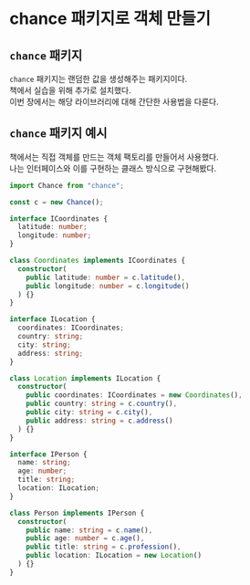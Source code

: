 # chance 패키지로 객체 만들기

## `chance` 패키지

`chance` 패키지는 랜덤한 값을 생성해주는 패키지이다.  
책에서 실습을 위해 추가로 설치했다.  
이번 장에서는 해당 라이브러리에 대해 간단한 사용법을 다룬다.

## `chance` 패키지 예시

책에서는 직접 객체를 만드는 객체 팩토리를 만들어서 사용했다.  
나는 인터페이스와 이를 구현하는 클래스 방식으로 구현해봤다.

```ts
import Chance from "chance";

const c = new Chance();

interface ICoordinates {
  latitude: number;
  longitude: number;
}

class Coordinates implements ICoordinates {
  constructor(
    public latitude: number = c.latitude(),
    public longitude: number = c.longitude()
  ) {}
}

interface ILocation {
  coordinates: ICoordinates;
  country: string;
  city: string;
  address: string;
}

class Location implements ILocation {
  constructor(
    public coordinates: ICoordinates = new Coordinates(),
    public country: string = c.country(),
    public city: string = c.city(),
    public address: string = c.address()
  ) {}
}

interface IPerson {
  name: string;
  age: number;
  title: string;
  location: ILocation;
}

class Person implements IPerson {
  constructor(
    public name: string = c.name(),
    public age: number = c.age(),
    public title: string = c.profession(),
    public location: ILocation = new Location()
  ) {}
}
```
